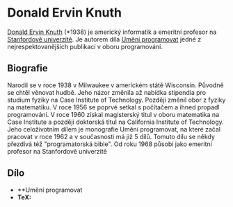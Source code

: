 # Donald Ervin Knuth
[Donald Ervin Knuth](https://cs.wikipedia.org/wiki/Donald_Ervin_Knuth) (*1938) je americký informatik a emeritní profesor na [Stanfordově univerzitě](https://cs.wikipedia.org/wiki/Stanfordova_univerzita). Je autorem díla [Umění programovat](https://cs.wikipedia.org/wiki/Um%C4%9Bn%C3%AD_programov%C3%A1n%C3%AD) jedné z nejrespektovanějších publikací v oboru programování. 

## Biografie
Narodil se v roce 1938 v Milwaukee v americkém státě Wisconsin. Původně se chtěl věnovat hudbě. Jeho názor změnila až nabídka stipendia pro studium fyziky na Case Institute of Technology. Později změnil obor z fyziky na matematiku. V roce 1956 se poprvé setkal s počítačem a ihned propadl programování. V roce 1960 získal magisterský titul v oboru matematika na Case Institute a později doktorská titul na California Institute of Technology. Jeho celoživotním dílem je monografie Umění programovat, na které začal pracovat v roce 1962 a v současnosti má již 5 dílů. Tomuto dílu se někdy přezdívá též "programatorská bible". Od roku 1968 působí jako emeritní profesor na Stanfordově univerzitě 

## Dílo
- **Umění programovat
- **TeX:** 
